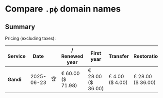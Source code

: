 # Compare `.рф` domain names

## Summary

Pricing (excluding taxes):

| Service | Date |  | / Renewed year | First year | Transfer | Restoration |
|--|--|--|--|--|--|--|
| **Gandi** | 2025-06-23 | 🏆 | € 60.00<br>($ 71.98) | € 28.00<br>($ 36.00) | € 4.00<br>($ 4.00) | € 28.00<br>($ 36.00) |
